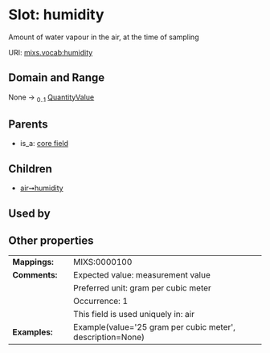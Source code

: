 
# Slot: humidity


Amount of water vapour in the air, at the time of sampling

URI: [mixs.vocab:humidity](https://w3id.org/mixs/vocab/humidity)


## Domain and Range

None &#8594;  <sub>0..1</sub> [QuantityValue](QuantityValue.md)

## Parents

 *  is_a: [core field](core_field.md)

## Children

 *  [air➞humidity](air_humidity.md)

## Used by


## Other properties

|  |  |  |
| --- | --- | --- |
| **Mappings:** | | MIXS:0000100 |
| **Comments:** | | Expected value: measurement value |
|  | | Preferred unit: gram per cubic meter |
|  | | Occurrence: 1 |
|  | | This field is used uniquely in: air |
| **Examples:** | | Example(value='25 gram per cubic meter', description=None) |

